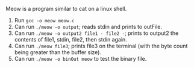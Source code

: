 Meow is a program similar to cat on a linux shell.

1. Run `gcc -o meow meow.c`
2. Can run `./meow -o output`; reads stdin and prints to outFile.
3. Can run `./meow -o output2 file1 - file2 -`; prints to output2 the contents of file1, stdin, file2, then stdin again.
4. Can run `./meow file3`; prints file3 on the terminal (with the byte count being greater than the buffer size).
5. Can run `./meow -o binOut meow` to test the binary file.
